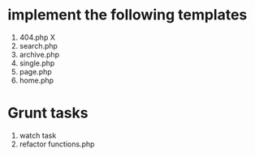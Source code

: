 # implement the following templates

1. 404.php X
2. search.php
3. archive.php
4. single.php
5. page.php
6. home.php

# Grunt tasks

1. watch task
2. refactor functions.php
